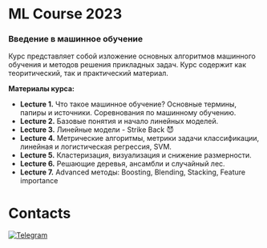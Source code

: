 <h1>ML Course 2023</h1>
<h3>Введение в машинное обучение</h3>
Курс представляет собой изложение основных алгоритмов машинного обучения и методов решения прикладных задач. Курс содержит как теоритический, так и практический материал.


<b>Материалы курса:</b>
<ul>
    <li><b>Lecture 1.</b> Что такое машинное обучение? Основные термины, папиры и источники. Соревнования по машинному обучению. <br></li>
    <li><b>Lecture 2.</b> Базовые понятия и начало линейных моделей. <br></li>
    <li><b>Lecture 3.</b> Линейные модели - Strike Back 😈 <br></li>
    <li><b>Lecture 4.</b> Метрические алгоритмы, метрики задачи классификации, линейная и логистическая регрессия, SVM. <br></li>
    <li><b>Lecture 5.</b> Кластеризация, визуализация и снижение размерности. <br></li>
    <li><b>Lecture 6.</b> Решающие деревья, ансамбли и случайный лес. <br></li>
    <li><b>Lecture 7.</b> Advanced методы: Boosting, Blending, Stacking, Feature importance <br></li>
</ul>

<p></p>

<h1>Contacts</h1>

<a href="https://t.me/+JuVvTYm2i9pjYjg6">![Telegram](https://img.shields.io/badge/Telegram-2CA5E0?style=for-the-badge&logo=telegram&logoColor=white)</a>
